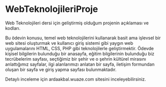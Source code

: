 # WebTeknolojileriProje
Web Teknolojileri dersi için geliştirmiş olduğum projenin açıklaması ve kodları.


Bu ödevin konusu, temel web teknolojilerini kullanarak basit 
ama işlevsel bir web sitesi oluşturmak ve kullanıcı giriş sistemi gibi yaygın web 
uygulamalarını HTML, CSS, PHP gibi teknolojilerle geliştirmektir. Ödevde kişisel 
bilgilerin bulunduğu bir anasayfa, eğitim bilgilerinin bulunduğu biz tecrübelerim sayfası, 
seçtiğimiz bir şehir ve o şehrin kültürel mirasını anlattığımız sayfalar, ilgi alanlarımızı 
anlatan bir sayfa, iletişim formundan oluşan bir sayfa ve giriş yapma sayfası 
bulunmaktadır. 


Detaylı inceleme için ardaakbal.wuaze.com sitesini inceleyebilirsiniz.
